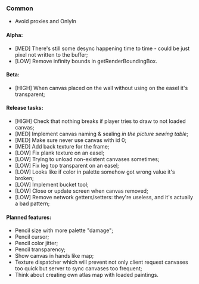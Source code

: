 ### Common

* Avoid proxies and OnlyIn

#### Alpha:

* \[MED\] There's still some desync happening time to time - could be just pixel not written to the buffer;
* \[LOW\] Remove infinity bounds in getRenderBoundingBox.

#### Beta: 

* \[HIGH\] When canvas placed on the wall without using on the easel it's transparent;

#### Release tasks:

* \[HIGH\] Check that nothing breaks if player tries to draw to not loaded canvas;
* \[MED\] Implement canvas naming & sealing _in the picture sewing table_;
* \[MED\] Make sure never use canvas with id 0;
* \[MED\] Add back texture for the frame;
* \[LOW\] Fix plank texture on an easel;
* \[LOW\] Trying to unload non-existent canvases sometimes;
* \[LOW\] Fix leg top transparent on an easel;
* \[LOW\] Looks like if color in palette somehow got wrong value it's broken;
* \[LOW\] Implement bucket tool;
* \[LOW\] Close or update screen when canvas removed;
* \[LOW\] Remove network getters/setters: they're useless, and it's actually a bad pattern;

#### Planned features:

* Pencil size with more palette "damage";
* Pencil cursor;
* Pencil color jitter;
* Pencil transparency;
* Show canvas in hands like map;
* Texture dispatcher which will prevent not only client request canvases too quick but server to sync canvases too frequent;
* Think about creating own atlas map with loaded paintings.